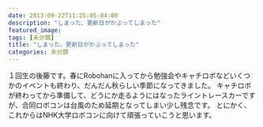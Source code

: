 ```yaml
---
date: 2013-09-22T11:25:05-04:00
description: "しまった、更新日がかぶってしまった"
featured_image: 
tags: [未分類]
title: "しまった、更新日がかぶってしまった"
categories: 未分類
---
```


１回生の後藤です。春にRobohanに入ってから勉強会やキャチロボなどいくつかのイベントも終わり、だんだん秋らしい季節になってきました。
キャチロボが終わってから準備して、どうにか走るようにはなったライントレースカーですが、合同ロボコンは台風のため延期となってしまい少し残念です。
とにかく、これからはNHK大学ロボコンに向けて頑張っていこうと思います。
